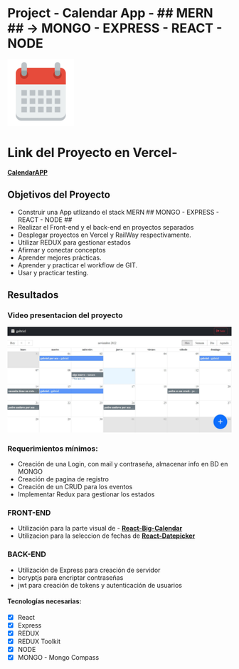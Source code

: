 # Project - Calendar App - ## MERN ## -> MONGO - EXPRESS - REACT - NODE

<p align="left">
  <img height="150" src="./calendar.png" />
</p>

# Link del Proyecto en Vercel- 
**[CalendarAPP](https://calendar-frontend-v1-mx3lliqe7-gabriel030.vercel.app/auth/login)**




## Objetivos del Proyecto

- Construir una App utlizando el stack MERN ## MONGO - EXPRESS - REACT - NODE ##
- Realizar el Front-end y el back-end en proyectos separados
- Desplegar proyectos en Vercel y RailWay respectivamente.
- Utilizar REDUX para gestionar estados
- Afirmar y conectar conceptos 
- Aprender mejores prácticas.
- Aprender y practicar el workflow de GIT.
- Usar y practicar testing.

## Resultados
### Video presentacion del proyecto
[![Watch the video](https://raw.githubusercontent.com/Gabriel030/calendar-backend-v1/main/calendarMain.jpg)](https://vimeo.com/769474426)


### Requerimientos mínimos:
- Creación de una Login, con mail y contraseña, almacenar info en BD en MONGO
- Creación de pagina de registro
- Creación de un CRUD para los eventos
- Implementar Redux para gestionar los estados


### FRONT-END

- Utilización para la parte visual de -  **[React-Big-Calendar](https://www.npmjs.com/package/react-big-calendar)**
- Utilizacion para la seleccion de fechas de  **[React-Datepicker](https://www.npmjs.com/package/react-big-calendar)**

### BACK-END

- Utilización de Express para creación de servidor
- bcryptjs para encriptar contraseñas
- jwt para creación de tokens y autenticación de usuarios


#### Tecnologías necesarias:
- [X] React
- [X] Express
- [X] REDUX
- [X] REDUX Toolkit
- [X] NODE
- [X] MONGO - Mongo Compass
